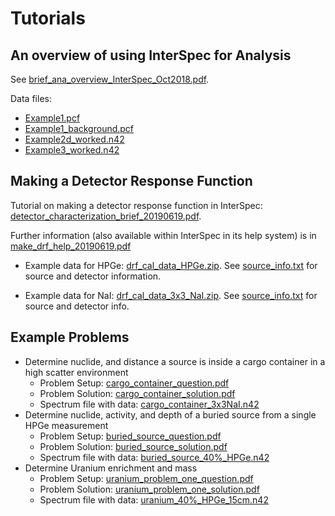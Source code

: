 # Tutorials

## An overview of using InterSpec for Analysis
See [brief_ana_overview_InterSpec_Oct2018.pdf](brief_analysis_intro/brief_ana_overview_InterSpec_Oct2018.pdf).

Data files:
* [Example1.pcf](brief_analysis_intro/spectra/Example1.pcf)
* [Example1_background.pcf](brief_analysis_intro/spectra/Example1_background.pcf)
* [Example2d_worked.n42](brief_analysis_intro/spectra/Example2d_worked.n42)
* [Example3_worked.n42](brief_analysis_intro/spectra/Example3_worked.n42)

## Making a Detector Response Function
Tutorial on making a detector response function in InterSpec: [detector_characterization_brief_20190619.pdf](make_drf/detector_characterization_brief_20190619.pdf). 

Further information (also available within InterSpec in its help system) is in [make_drf_help_20190619.pdf](make_drf/make_drf_help_20190619.pdf)
* Example data for HPGe: [drf_cal_data_HPGe.zip](make_drf/cal_data_HPGe/drf_cal_data_HPGe.zip).  See [source_info.txt](make_drf/cal_data_HPGe/source_info.txt) for source and detector information.

* Example data for NaI: [drf_cal_data_3x3_NaI.zip](make_drf/cal_data_NaI_3x3/drf_cal_data_3x3_NaI.zip). See [source_info.txt](make_drf/cal_data_NaI_3x3/source_info.txt) for source and detector info.
  
  
## Example Problems
* Determine nuclide, and distance a source is inside a cargo container in a high scatter environment
  * Problem Setup: [cargo_container_question.pdf](example_problems/one_over_r2/problem_1/cargo_container_question.pdf)
  * Problem Solution: [cargo_container_solution.pdf](example_problems/one_over_r2/problem_1/cargo_container_solution.pdf)
  * Spectrum file with data: [cargo_container_3x3NaI.n42](example_problems/one_over_r2/problem_1/cargo_container_3x3NaI.n42)
* Determine nuclide, activity, and depth of a buried source from a single HPGe measurement
  * Problem Setup: [buried_source_question.pdf](example_problems/determine_activity_shielding/problem_1/buried_source_question.pdf)
  * Problem Solution: [buried_source_solution.pdf](example_problems/determine_activity_shielding/problem_1/buried_source_solution.pdf)
  * Spectrum file with data: [buried_source_40%_HPGe.n42](example_problems/determine_activity_shielding/problem_1/buried_source_40%_HPGe.n42)
* Determine Uranium enrichment and mass
  * Problem Setup: [uranium_problem_one_question.pdf](example_problems/uranium_enrichment/problem_1/uranium_problem_one_question.pdf)
  * Problem Solution: [uranium_problem_one_solution.pdf](example_problems/uranium_enrichment/problem_1/uranium_problem_one_solution.pdf)
  * Spectrum file with data: [uranium_40%_HPGe_15cm.n42](example_problems/uranium_enrichment/problem_1/uranium_40%_HPGe_15cm.n42)

